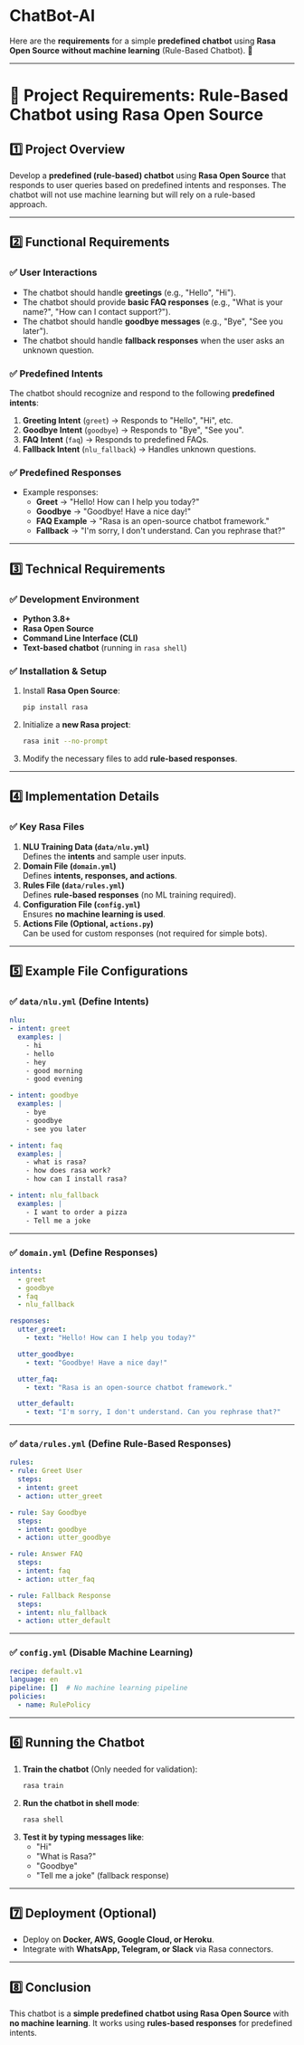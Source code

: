 # ChatBot-AI

Here are the **requirements** for a simple **predefined chatbot** using **Rasa Open Source** **without machine learning** (Rule-Based Chatbot). 🚀  

---

# **📌 Project Requirements: Rule-Based Chatbot using Rasa Open Source**

## **1️⃣ Project Overview**
Develop a **predefined (rule-based) chatbot** using **Rasa Open Source** that responds to user queries based on predefined intents and responses. The chatbot will not use machine learning but will rely on a rule-based approach.

---

## **2️⃣ Functional Requirements**
### ✅ **User Interactions**
- The chatbot should handle **greetings** (e.g., "Hello", "Hi").
- The chatbot should provide **basic FAQ responses** (e.g., "What is your name?", "How can I contact support?").
- The chatbot should handle **goodbye messages** (e.g., "Bye", "See you later").
- The chatbot should handle **fallback responses** when the user asks an unknown question.

### ✅ **Predefined Intents**
The chatbot should recognize and respond to the following **predefined intents**:  
1. **Greeting Intent** (`greet`) → Responds to "Hello", "Hi", etc.  
2. **Goodbye Intent** (`goodbye`) → Responds to "Bye", "See you".  
3. **FAQ Intent** (`faq`) → Responds to predefined FAQs.  
4. **Fallback Intent** (`nlu_fallback`) → Handles unknown questions.  

### ✅ **Predefined Responses**
- Example responses:
  - **Greet** → "Hello! How can I help you today?"
  - **Goodbye** → "Goodbye! Have a nice day!"
  - **FAQ Example** → "Rasa is an open-source chatbot framework."
  - **Fallback** → "I'm sorry, I don't understand. Can you rephrase that?"

---

## **3️⃣ Technical Requirements**
### ✅ **Development Environment**
- **Python 3.8+**
- **Rasa Open Source**
- **Command Line Interface (CLI)**
- **Text-based chatbot** (running in `rasa shell`)

### ✅ **Installation & Setup**
1. Install **Rasa Open Source**:
   ```bash
   pip install rasa
   ```
2. Initialize a **new Rasa project**:
   ```bash
   rasa init --no-prompt
   ```
3. Modify the necessary files to add **rule-based responses**.

---

## **4️⃣ Implementation Details**
### ✅ **Key Rasa Files**
1. **NLU Training Data (`data/nlu.yml`)**  
   Defines the **intents** and sample user inputs.
2. **Domain File (`domain.yml`)**  
   Defines **intents, responses, and actions**.
3. **Rules File (`data/rules.yml`)**  
   Defines **rule-based responses** (no ML training required).
4. **Configuration File (`config.yml`)**  
   Ensures **no machine learning is used**.
5. **Actions File (Optional, `actions.py`)**  
   Can be used for custom responses (not required for simple bots).

---

## **5️⃣ Example File Configurations**
### ✅ **`data/nlu.yml` (Define Intents)**
```yaml
nlu:
- intent: greet
  examples: |
    - hi
    - hello
    - hey
    - good morning
    - good evening

- intent: goodbye
  examples: |
    - bye
    - goodbye
    - see you later

- intent: faq
  examples: |
    - what is rasa?
    - how does rasa work?
    - how can I install rasa?

- intent: nlu_fallback
  examples: |
    - I want to order a pizza
    - Tell me a joke
```

---

### ✅ **`domain.yml` (Define Responses)**
```yaml
intents:
  - greet
  - goodbye
  - faq
  - nlu_fallback

responses:
  utter_greet:
    - text: "Hello! How can I help you today?"

  utter_goodbye:
    - text: "Goodbye! Have a nice day!"

  utter_faq:
    - text: "Rasa is an open-source chatbot framework."

  utter_default:
    - text: "I'm sorry, I don't understand. Can you rephrase that?"
```

---

### ✅ **`data/rules.yml` (Define Rule-Based Responses)**
```yaml
rules:
- rule: Greet User
  steps:
  - intent: greet
  - action: utter_greet

- rule: Say Goodbye
  steps:
  - intent: goodbye
  - action: utter_goodbye

- rule: Answer FAQ
  steps:
  - intent: faq
  - action: utter_faq

- rule: Fallback Response
  steps:
  - intent: nlu_fallback
  - action: utter_default
```

---

### ✅ **`config.yml` (Disable Machine Learning)**
```yaml
recipe: default.v1
language: en
pipeline: []  # No machine learning pipeline
policies:
  - name: RulePolicy
```

---

## **6️⃣ Running the Chatbot**
1. **Train the chatbot** (Only needed for validation):  
   ```bash
   rasa train
   ```
2. **Run the chatbot in shell mode**:  
   ```bash
   rasa shell
   ```
3. **Test it by typing messages like**:  
   - "Hi"
   - "What is Rasa?"
   - "Goodbye"
   - "Tell me a joke" (fallback response)

---

## **7️⃣ Deployment (Optional)**
- Deploy on **Docker, AWS, Google Cloud, or Heroku**.
- Integrate with **WhatsApp, Telegram, or Slack** via Rasa connectors.

---

## **8️⃣ Conclusion**
This chatbot is a **simple predefined chatbot using Rasa Open Source** with **no machine learning**. It works using **rules-based responses** for predefined intents.

